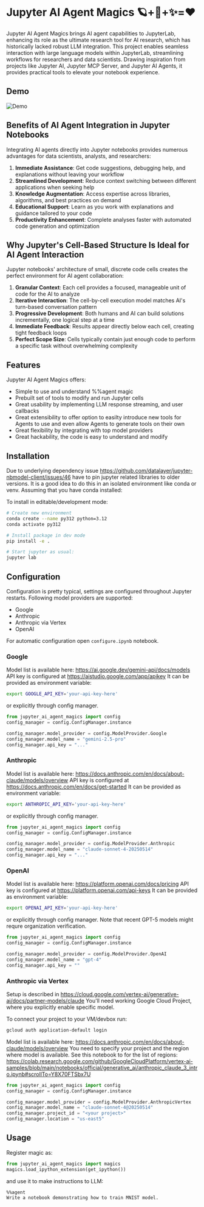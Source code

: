 # Jupyter AI Agent Magics  🪐+🤖+✨=❤️

Jupyter AI Agent Magics brings AI agent capabilities to JupyterLab, enhancing its role as the ultimate research tool for AI research, which has historically lacked robust LLM integration. This project enables seamless interaction with large language models within JupyterLab, streamlining workflows for researchers and data scientists. Drawing inspiration from projects like Jupyter AI, Jupyter MCP Server, and Jupyter AI Agents, it provides practical tools to elevate your notebook experience.

## Demo

![Demo](resources/demo.gif)

## Benefits of AI Agent Integration in Jupyter Notebooks

Integrating AI agents directly into Jupyter notebooks provides numerous advantages for data scientists, analysts, and researchers:

1. **Immediate Assistance**: Get code suggestions, debugging help, and explanations without leaving your workflow
2. **Streamlined Development**: Reduce context switching between different applications when seeking help
3. **Knowledge Augmentation**: Access expertise across libraries, algorithms, and best practices on demand
4. **Educational Support**: Learn as you work with explanations and guidance tailored to your code
5. **Productivity Enhancement**: Complete analyses faster with automated code generation and optimization

## Why Jupyter's Cell-Based Structure Is Ideal for AI Agent Interaction

Jupyter notebooks' architecture of small, discrete code cells creates the perfect environment for AI agent collaboration:

1. **Granular Context**: Each cell provides a focused, manageable unit of code for the AI to analyze
2. **Iterative Interaction**: The cell-by-cell execution model matches AI's turn-based conversation pattern
3. **Progressive Development**: Both humans and AI can build solutions incrementally, one logical step at a time
4. **Immediate Feedback**: Results appear directly below each cell, creating tight feedback loops
5. **Perfect Scope Size**: Cells typically contain just enough code to perform a specific task without overwhelming complexity


## Features

Jupyter AI Agent Magics offers:
- Simple to use and understand %%agent magic
- Prebuilt set of tools to modify and run Jupyter cells
- Great usability by implementing LLM response streaming, and user callbacks
- Great extensibility to offer option to easilty introduce
new tools for Agents to use and even allow Agents to generate tools on their own
- Great flexibility by integrating with top model providers
- Great hackability, the code is easy to understand and modify


## Installation

Due to underlying dependency issue https://github.com/datalayer/jupyter-nbmodel-client/issues/46 
have to pin jupyter related libraries to older versions.
It is a good idea to do this in an isolated environment like conda or venv.
Assuming that you have conda installed:


To install in editable/development mode:

```bash
# Create new environment
conda create --name py312 python=3.12
conda activate py312

# Install package in dev mode
pip install -e .

# Start jupyter as usual:
jupyter lab
```

## Configuration

Configuration is pretty typical, settings are configured throughout Jupyter restarts.
Following model providers are supported:
- Google
- Anthropic
- Anthropic via Vertex
- OpenAI

For automatic configuration open `configure.ipynb` notebook.

### Google

Model list is available here: https://ai.google.dev/gemini-api/docs/models
API key is configured at https://aistudio.google.com/app/apikey
It can be provided as environment variable:

```sh
export GOOGLE_API_KEY='your-api-key-here'
```

or explicitly through config manager.

```python
from jupyter_ai_agent_magics import config
config_manager = config.ConfigManager.instance

config_manager.model_provider = config.ModelProvider.Google
config_manager.model_name = "gemini-2.5-pro"
config_manager.api_key = "..."
```

### Anthropic

Model list is available here: https://docs.anthropic.com/en/docs/about-claude/models/overview
API key is configured at https://docs.anthropic.com/en/docs/get-started
It can be provided as environment variable:

```sh
export ANTHROPIC_API_KEY='your-api-key-here'
```

or explicitly through config manager.

```python
from jupyter_ai_agent_magics import config
config_manager = config.ConfigManager.instance

config_manager.model_provider = config.ModelProvider.Anthropic
config_manager.model_name = "claude-sonnet-4-20250514"
config_manager.api_key = "..."
```

### OpenAI

Model list is available here: https://platform.openai.com/docs/pricing
API key is configured at https://platform.openai.com/api-keys
It can be provided as environment variable:

```sh
export OPENAI_API_KEY='your-api-key-here'
```

or explicitly through config manager.
Note that recent GPT-5 models might requre organization verification.

```python
from jupyter_ai_agent_magics import config
config_manager = config.ConfigManager.instance

config_manager.model_provider = config.ModelProvider.OpenAI
config_manager.model_name = "gpt-4"
config_manager.api_key = ""
```

### Anthropic via Vertex

Setup is described in https://cloud.google.com/vertex-ai/generative-ai/docs/partner-models/claude
You'll need working Google Cloud Project, where you explicitly enable specific model.

To connect your project to your VM/devbox run:

```sh
gcloud auth application-default login
```

Model list is available here: https://docs.anthropic.com/en/docs/about-claude/models/overview
You need to specify your project and the region where model is available.
See this notebook to for the list of regions: https://colab.research.google.com/github/GoogleCloudPlatform/vertex-ai-samples/blob/main/notebooks/official/generative_ai/anthropic_claude_3_intro.ipynb#scrollTo=Y8X70FTSbx7U

```python
from jupyter_ai_agent_magics import config
config_manager = config.ConfigManager.instance

config_manager.model_provider = config.ModelProvider.AnthropicVertex
config_manager.model_name = "claude-sonnet-4@20250514"
config_manager.project_id = "<your project>"
config_manager.location = "us-east5"
```

## Usage

Register magic as:

```python
from jupyter_ai_agent_magics import magics
magics.load_ipython_extension(get_ipython())
```

and use it to make instructions to LLM:

```
%%agent
Write a notebook demonstrating how to train MNIST model.
```


